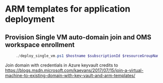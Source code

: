 # ARM templates for application deployment

## Provision Single VM auto-domain join and OMS workspace enrollment

```powershell
	 ./deploy_single_vm.ps1 $hostname $subscriptionId $resourceGroupName $localadminPassword $domainUsername $domainPassword
```

Join domain with credentials in Azure keyvault credits to https://blogs.msdn.microsoft.com/kaevans/2017/07/15/join-a-virtual-machine-to-existing-domain-with-key-vault-and-arm-templates/